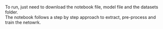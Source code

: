 To run, just need to download the notebook file, model file and the datasets folder.<br>
The notebook follows a step by step approach to extract, pre-process and train the netowrk.
